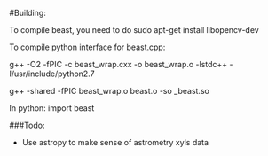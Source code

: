 #Building:


To compile beast, you need to do sudo apt-get install libopencv-dev

To compile python interface for beast.cpp:

g++ -O2 -fPIC -c beast_wrap.cxx -o beast_wrap.o -lstdc++ -I/usr/include/python2.7

g++ -shared -fPIC beast_wrap.o beast.o -so _beast.so

In python:
import beast

###Todo:
- Use astropy to make sense of astrometry xyls data
